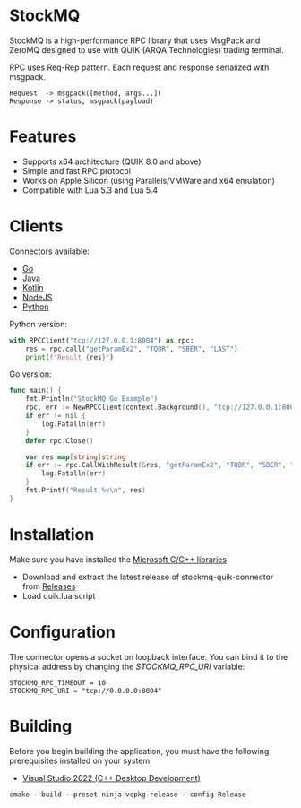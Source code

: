 # StockMQ

StockMQ is a high-performance RPC library that uses MsgPack and ZeroMQ designed to use with QUIK (ARQA Technologies) trading terminal.

RPC uses Req-Rep pattern. Each request and response serialized with msgpack.

```
Request  -> msgpack([method, args...])
Response -> status, msgpack(payload)
```

# Features

* Supports x64 architecture (QUIK 8.0 and above)
* Simple and fast RPC protocol
* Works on Apple Silicon (using Parallels/VMWare and x64 emulation)
* Compatible with Lua 5.3 and Lua 5.4

# Clients

Connectors available:

* [Go](/examples/golang/)
* [Java](/examples/java/)
* [Kotlin](/examples/kotlin/)
* [NodeJS](/examples/nodejs/)
* [Python](/examples/python/)

Python version:

```python
with RPCClient("tcp://127.0.0.1:8004") as rpc:
	res = rpc.call("getParamEx2", "TQBR", "SBER", "LAST")
	print(f"Result {res}")
```

Go version:

```go
func main() {
	fmt.Println("StockMQ Go Example")
	rpc, err := NewRPCClient(context.Background(), "tcp://127.0.0.1:8004")
	if err != nil {
		log.Fatalln(err)
	}
	defer rpc.Close()

	var res map[string]string
	if err := rpc.CallWithResult(&res, "getParamEx2", "TQBR", "SBER", "LAST"); err != nil {
		log.Fatalln(err)
	}
	fmt.Printf("Result %v\n", res)
}
```

# Installation

Make sure you have installed the [Microsoft C/C++ libraries](https://aka.ms/vs/17/release/vc_redist.x64.exe)

* Download and extract the latest release of stockmq-quik-connector from [Releases](https://github.com/stockmq/stockmq-quik/releases)
* Load quik.lua script

# Configuration

The connector opens a socket on loopback interface. You can bind it to the physical address by changing the *STOCKMQ_RPC_URI* variable: 

```
STOCKMQ_RPC_TIMEOUT = 10
STOCKMQ_RPC_URI = "tcp://0.0.0.0:8004"
```

# Building

Before you begin building the application, you must have the following prerequisites installed on your system

* [Visual Studio 2022 (C++ Desktop Development)](https://visualstudio.microsoft.com/downloads/)

```
cmake --build --preset ninja-vcpkg-release --config Release
```

